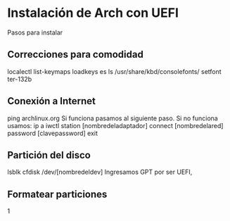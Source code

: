 # Instalación de Arch con UEFI
Pasos para instalar
## Correcciones para comodidad
localectl list-keymaps
loadkeys es
ls /usr/share/kbd/consolefonts/
setfont ter-132b
## Conexión a Internet
ping archlinux.org
Si funciona pasamos al siguiente paso.
Si no funciona usamos:
ip a
iwctl
station [nombredeladaptador] connect [nombredelared] password [clavepassword]
exit
## Partición del disco
lsblk
cfdisk /dev/[nombredeldev]
Ingresamos GPT por ser UEFI, 
## Formatear particiones
1
